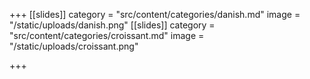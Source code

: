 +++
[[slides]]
category = "src/content/categories/danish.md"
image = "/static/uploads/danish.png"
[[slides]]
category = "src/content/categories/croissant.md"
image = "/static/uploads/croissant.png"

+++
